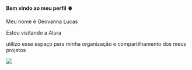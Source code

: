 **Bem vindo ao meu perfil** 🫀

Meu nome é Geovanna Lucas

Estou visitando a Alura

utilizo esse espaço para minha organização e compartilhamento dos meus projetos

![](https://media1.tenor.com/m/NeiCOm67c3oAAAAd/beyonce-renaissance-beyonce-smile.gif)
